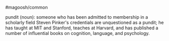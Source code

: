 #magoosh/common

pundit (noun): someone who has been admitted to membership in a scholarly field 
Steven Pinker's credentials are unquestioned as a pundit; he has taught at MIT and Stanford, teaches at 
Harvard, and has published a number of influential books on cognition, language, and psychology. 
